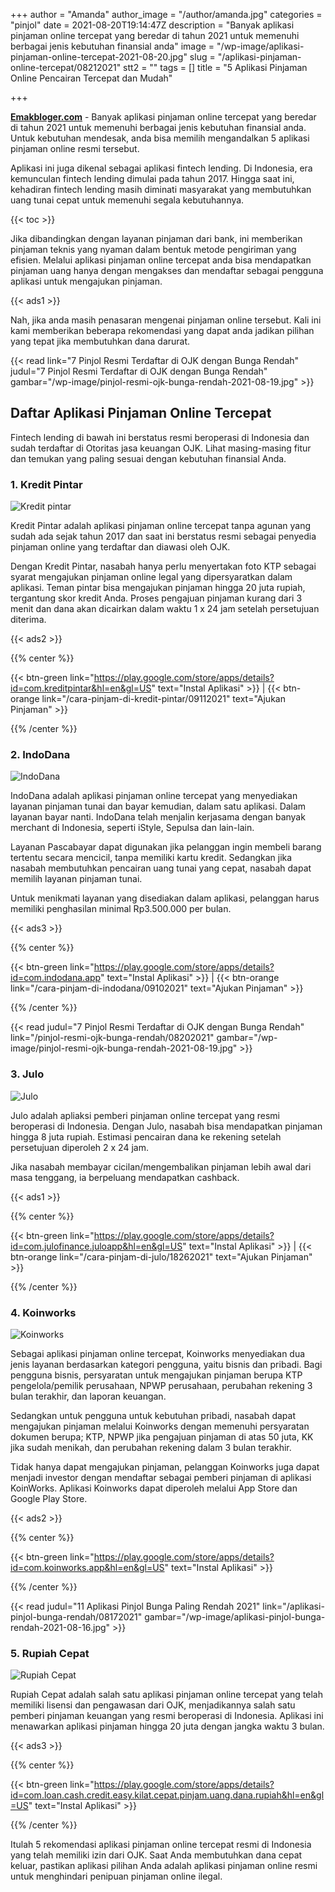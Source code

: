 +++
author = "Amanda"
author_image = "/author/amanda.jpg"
categories = "pinjol"
date = 2021-08-20T19:14:47Z
description = "Banyak aplikasi pinjaman online tercepat yang beredar di tahun 2021 untuk memenuhi berbagai jenis kebutuhan finansial anda"
image = "/wp-image/aplikasi-pinjaman-online-tercepat-2021-08-20.jpg"
slug = "/aplikasi-pinjaman-online-tercepat/08212021"
stt2 = ""
tags = []
title = "5 Aplikasi Pinjaman Online Pencairan Tercepat dan Mudah"

+++

[**Emakbloger.com**](/) - Banyak aplikasi pinjaman online tercepat yang beredar di tahun 2021 untuk memenuhi berbagai jenis kebutuhan finansial anda. Untuk kebutuhan mendesak, anda bisa memilih mengandalkan 5 aplikasi pinjaman online resmi tersebut.

Aplikasi ini juga dikenal sebagai aplikasi fintech lending. Di Indonesia, era kemunculan fintech lending dimulai pada tahun 2017. Hingga saat ini, kehadiran fintech lending masih diminati masyarakat yang membutuhkan uang tunai cepat untuk memenuhi segala kebutuhannya.

{{< toc >}}

Jika dibandingkan dengan layanan pinjaman dari bank, ini memberikan pinjaman teknis yang nyaman dalam bentuk metode pengiriman yang efisien. Melalui aplikasi pinjaman online tercepat anda bisa mendapatkan pinjaman uang hanya dengan mengakses dan mendaftar sebagai pengguna aplikasi untuk mengajukan pinjaman.

{{< ads1 >}}

Nah, jika anda masih penasaran mengenai pinjaman online tersebut. Kali ini kami memberikan beberapa rekomendasi yang dapat anda jadikan pilihan yang tepat jika membutuhkan dana darurat.

{{< read link="7 Pinjol Resmi Terdaftar di OJK dengan Bunga Rendah" judul="7 Pinjol Resmi Terdaftar di OJK dengan Bunga Rendah" gambar="/wp-image/pinjol-resmi-ojk-bunga-rendah-2021-08-19.jpg" >}}

## Daftar Aplikasi Pinjaman Online Tercepat

Fintech lending di bawah ini berstatus resmi beroperasi di Indonesia dan sudah terdaftar di Otoritas jasa keuangan OJK. Lihat masing-masing fitur dan temukan yang paling sesuai dengan kebutuhan finansial Anda.

### 1. Kredit Pintar

![Kredit pintar](/wp-image/kredit-pintar-2021-08-15.jpg)

Kredit Pintar adalah aplikasi pinjaman online tercepat tanpa agunan yang sudah ada sejak tahun 2017 dan saat ini berstatus resmi sebagai penyedia pinjaman online yang terdaftar dan diawasi oleh OJK.

Dengan Kredit Pintar, nasabah hanya perlu menyertakan foto KTP sebagai syarat mengajukan pinjaman online legal yang dipersyaratkan dalam aplikasi. Teman pintar bisa mengajukan pinjaman hingga 20 juta rupiah, tergantung skor kredit Anda. Proses pengajuan pinjaman kurang dari 3 menit dan dana akan dicairkan dalam waktu 1 x 24 jam setelah persetujuan diterima.

{{< ads2 >}}

{{% center %}}

{{< btn-green link="https://play.google.com/store/apps/details?id=com.kreditpintar&hl=en&gl=US" text="Instal Aplikasi" >}} | {{< btn-orange link="/cara-pinjam-di-kredit-pintar/09112021" text="Ajukan Pinjaman" >}}

{{% /center %}}

### 2. IndoDana

![IndoDana](/wp-image/indodana-2021-08-15.jpg)

IndoDana adalah aplikasi pinjaman online tercepat yang menyediakan layanan pinjaman tunai dan bayar kemudian, dalam satu aplikasi. Dalam layanan bayar nanti. IndoDana telah menjalin kerjasama dengan banyak merchant di Indonesia, seperti iStyle, Sepulsa dan lain-lain.

Layanan Pascabayar dapat digunakan jika pelanggan ingin membeli barang tertentu secara mencicil, tanpa memiliki kartu kredit. Sedangkan jika nasabah membutuhkan pencairan uang tunai yang cepat, nasabah dapat memilih layanan pinjaman tunai.

Untuk menikmati layanan yang disediakan dalam aplikasi, pelanggan harus memiliki penghasilan minimal Rp3.500.000 per bulan.

{{< ads3 >}}

{{% center %}}

{{< btn-green link="https://play.google.com/store/apps/details?id=com.indodana.app" text="Instal Aplikasi" >}} | {{< btn-orange link="/cara-pinjam-di-indodana/09102021" text="Ajukan Pinjaman" >}}

{{% /center %}}

{{< read judul="7 Pinjol Resmi Terdaftar di OJK dengan Bunga Rendah" link="/pinjol-resmi-ojk-bunga-rendah/08202021" gambar="/wp-image/pinjol-resmi-ojk-bunga-rendah-2021-08-19.jpg" >}}

### 3. Julo

![Julo](/wp-image/julo-2021-08-14.jpg)

Julo adalah apliaksi pemberi pinjaman online tercepat yang resmi beroperasi di Indonesia. Dengan Julo, nasabah bisa mendapatkan pinjaman hingga 8 juta rupiah. Estimasi pencairan dana ke rekening setelah persetujuan diperoleh 2 x 24 jam.

Jika nasabah membayar cicilan/mengembalikan pinjaman lebih awal dari masa tenggang, ia berpeluang mendapatkan cashback.

{{< ads1 >}}

{{% center %}}

{{< btn-green link="https://play.google.com/store/apps/details?id=com.julofinance.juloapp&hl=en&gl=US" text="Instal Aplikasi" >}} | {{< btn-orange link="/cara-pinjam-di-julo/18262021" text="Ajukan Pinjaman" >}}

{{% /center %}}

### 4. Koinworks

![Koinworks](/wp-image/koinworks-2021-08-15.jpg)

Sebagai aplikasi pinjaman online tercepat, Koinworks menyediakan dua jenis layanan berdasarkan kategori pengguna, yaitu bisnis dan pribadi. Bagi pengguna bisnis, persyaratan untuk mengajukan pinjaman berupa KTP pengelola/pemilik perusahaan, NPWP perusahaan, perubahan rekening 3 bulan terakhir, dan laporan keuangan.

Sedangkan untuk pengguna untuk kebutuhan pribadi, nasabah dapat mengajukan pinjaman melalui Koinworks dengan memenuhi persyaratan dokumen berupa; KTP, NPWP jika pengajuan pinjaman di atas 50 juta, KK jika sudah menikah, dan perubahan rekening dalam 3 bulan terakhir.

Tidak hanya dapat mengajukan pinjaman, pelanggan Koinworks juga dapat menjadi investor dengan mendaftar sebagai pemberi pinjaman di aplikasi KoinWorks. Aplikasi Koinworks dapat diperoleh melalui App Store dan Google Play Store.

{{< ads2 >}}

{{% center %}}

{{< btn-green link="https://play.google.com/store/apps/details?id=com.koinworks.app&hl=en&gl=US" text="Instal Aplikasi" >}}

{{% /center %}}

{{< read judul="11 Aplikasi Pinjol Bunga Paling Rendah 2021" link="/aplikasi-pinjol-bunga-rendah/08172021" gambar="/wp-image/aplikasi-pinjol-bunga-rendah-2021-08-16.jpg" >}}

### 5. Rupiah Cepat

![Rupiah Cepat](/wp-image/rupiah-cepat-2021-08-15.jpg)

Rupiah Cepat adalah salah satu aplikasi pinjaman online tercepat yang telah memiliki lisensi dan pengawasan dari OJK, menjadikannya salah satu pemberi pinjaman keuangan yang resmi beroperasi di Indonesia. Aplikasi ini menawarkan aplikasi pinjaman hingga 20 juta dengan jangka waktu 3 bulan.

{{< ads3 >}}

{{% center %}}

{{< btn-green link="https://play.google.com/store/apps/details?id=com.loan.cash.credit.easy.kilat.cepat.pinjam.uang.dana.rupiah&hl=en&gl=US" text="Instal Aplikasi" >}}

{{% /center %}}

Itulah 5 rekomendasi aplikasi pinjaman online tercepat resmi di Indonesia yang telah memiliki izin dari OJK. Saat Anda membutuhkan dana cepat keluar, pastikan aplikasi pilihan Anda adalah aplikasi pinjaman online resmi untuk menghindari penipuan pinjaman online ilegal.
